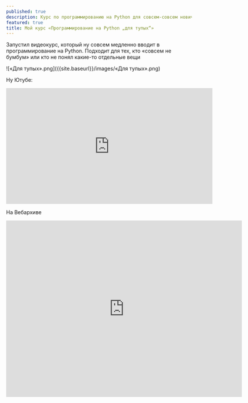 ```yaml
---
published: true
description: Курс по программированию на Python для совсем-совсем новичков в этом деле
featured: true
title: Мой курс «Программирование на Python „для тупых“»
---
```

Запустил видеокурс, который ну совсем медленно вводит в программирование на Python. Подходит для тех, кто «совсем не бумбум» или кто не понял какие-то отдельные вещи

![«Для тупых».png]({{site.baseurl}}/images/«Для тупых».png)

Ну Ютубе:
<iframe width="560" height="315" src="https://www.youtube.com/embed/videoseries?list=PLmn7h9eyDeMPoilIag3EXMiBpl38KDgud" title="YouTube video player" frameborder="0" allow="accelerometer; autoplay; clipboard-write; encrypted-media; gyroscope; picture-in-picture" allowfullscreen></iframe>

На Вебархиве
<iframe src="https://archive.org/embed/python-tupyh" width="640" height="480" frameborder="0" webkitallowfullscreen="true" mozallowfullscreen="true" allowfullscreen></iframe>
